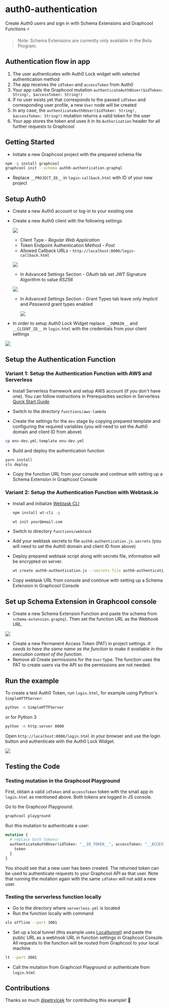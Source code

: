 # auth0-authentication

Create Auth0 users and sign in with Schema Extensions and Graphcool Functions ⚡️

> Note: Schema Extensions are currently only available in the Beta Program.

## Authentication flow in app

1. The user authenticates with Auth0 Lock widget with selected authentication method
2. The app receives the `idToken` and `accessToken` from Auth0
4. Your app calls the Graphcool mutation `authenticateAuth0User($idToken: String!, $accessToken: String!)`
5. If no user exists yet that corresponds to the passed `idToken` and corresponding user profile, a new `User` node will be created
6. In any case, the `authenticateAuth0User($idToken: String!, $accessToken: String!)` mutation returns a valid token for the user
7. Your app stores the token and uses it in its `Authorization` header for all further requests to Graphcool

## Getting Started

* Initiate a new Graphcool project with the prepared schema file
```sh
npm -g install graphcool
graphcool init --schema auth0-authentication.graphql
```
* Replace `__PROJECT_ID__` in `login-callback.html` with ID of your new project

## Setup Auth0

* Create a new Auth0 account or log-in to your existing one
* Create a new Auth0 client with the following settings

  ![](./assets/new-client.png)

  * Client Type - *Regular Web Application*
  * Token Endpoint Authentication Method - *Post*
  * Allowed Callback URLs - `http://localhost:8000/login-callback.html`

  ![](./assets/settings.png)
  * In Advanced Settings Section - OAuth tab set JWT Signature Algorithm to value *RS256*

  ![](./assets/advanced-settings-oauth.png)
  * In Advanced Settings Section - Grant Types tab leave only *Implicit* and *Password* grant types enabled

    ![](./assets/advanced-settings-grant.png)

* In order to setup Auth0 Lock Widget replace `__DOMAIN__` and `__CLIENT_ID__` in `login.html` with the credentials from your client settings

![](./assets/auth0-credentials.png)

## Setup the Authentication Function

### Variant 1: Setup the Authentication Function with AWS and Serverless

* Install Serverless framework and setup AWS account (if you don't have one). You can follow instructions in Prerequisities section in Serverless [Quick Start Guide](https://serverless.com/framework/docs/providers/aws/guide/quick-start#pre-requisites)

* Switch to the directory `functions/aws-lambda`

* Create the settings for the `dev` stage by copying prepared template and configuring the required variables (you will need to set the Auth0 domain and client ID from above)
```sh
cp env-dev.yml.template env-dev.yml
```

* Build and deploy the authentication function
```sh
yarn install
sls deploy
```
* Copy the function URL from your console and continue with setting up a Schema Extension in Graphcool Console

### Variant 2: Setup the Authentication Function with Webtask.io

* Install and initialize [Webtask CLI](https://webtask.io/docs/wt-cli)

  ```sh
  npm install wt-cli -g

  wt init your@email.com
  ```
* Switch to directory `functions/webtask`
* Add your webtask secrets to file  `auth0-authentication.js.secrets` (you will need to set the Auth0 domain and client ID from above)
* Deploy prepared webtask script along with secrets file, information will be encrypted on server.

  ```sh
  wt create auth0-authentication.js --secrets-file auth0-authentication.js.secrets --dependency graphcool-lib@latest
  ```
* Copy webtask URL from console and continue with setting up a Schema Extension in Graphcool Console

## Set up Schema Extension in Graphcool console
* Create a new Schema Extension Function and paste the schema from `schema-extension.graphql`. Then set the function URL as the Webhook URL.

![](assets/new-schema-extension.gif)

* Create a new Permanent Access Token (PAT) in project settings. *It needs to have the same name as the function to make it available in the execution context of the function.*
* Remove all Create permissions for the `User` type. The function uses the PAT to create users via the API so the permissions are not needed.

## Run the example

To create a test Auth0 Token, run `login.html`, for example using Python's `SimpleHTTPServer`:

```sh
python -m SimpleHTTPServer
```

or for Python 3

```sh
python -m http.server 8000
```

Open `http://localhost:8000/login.html` in your browser and use the login button and authenticate with the Auth0 Lock Widget.

![](assets/create-user.gif)

## Testing the Code

### Testing mutation in the Graphcool Playground
First, obtain a valid `idToken` and `accessToken` token with the small app in `login.html` as mentioned above. Both tokens are logged in JS console.

Go to the Graphcool Playground:

```sh
graphcool playground
```

Run this mutation to authenticate a user:

```graphql
mutation {
  # replace both tokens!
  authenticateAuth0User(idToken: "__ID_TOKEN__", accessToken: "__ACCESS_TOKEN__") {
    token
  }
}
```

You should see that a new user has been created. The returned token can be used to authenticate requests to your Graphcool API as that user. Note that running the mutation again with the same `idToken` will not add a new user.

### Testing the serverless function locally

* Go to the directory where `serverless.yml` is located
* Run the function locally with command
```sh
sls offline --port 3001
```
* Set up a local tunnel (this example uses [Localtunnel](https://localtunnel.github.io/www/)) and paste the public URL as a webhook URL in function settings in Graphcool Console. All requests to the function will be routed from Graphcool to your local machine
```sh
lt --port 3001
```
* Call the mutation from Graphcool Playground or authenticate from `login.html`

## Contributions

Thanks so much [@petrvlcek](https://github.com/petrvlcek) for contributing this example! 🎉
